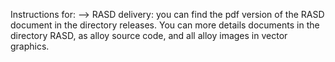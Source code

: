 
Instructions for:
--> RASD delivery: you can find the pdf version of the RASD document in the directory releases. You can more details documents in the directory RASD, as alloy source code, and all alloy images in vector graphics.